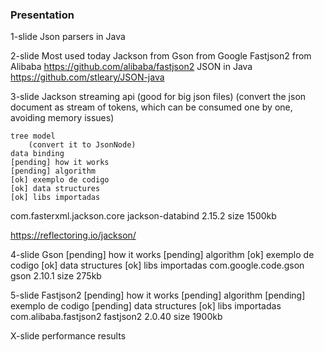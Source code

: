 ### Presentation

1-slide
	Json parsers in Java

2-slide
	Most used today
	Jackson from
	Gson from Google
	Fastjson2 from Alibaba https://github.com/alibaba/fastjson2
	JSON in Java https://github.com/stleary/JSON-java

3-slide Jackson
	streaming api 
		(good for big json files)
		(convert the json document as stream of tokens, which can be consumed one by one, avoiding memory issues)
		
	tree model 
		(convert it to JsonNode)
	data binding
	[pending] how it works
	[pending] algorithm
	[ok] exemplo de codigo
	[ok] data structures 
	[ok] libs importadas
	
<dependency>
	<groupId>com.fasterxml.jackson.core</groupId>
	<artifactId>jackson-databind</artifactId>
	<version>2.15.2</version>
</dependency>
size 1500kb	

https://reflectoring.io/jackson/

4-slide Gson
	[pending] how it works
	[pending] algorithm
	[ok] exemplo de codigo
	[ok] data structures 
	[ok] libs importadas
<dependency>
    <groupId>com.google.code.gson</groupId>
    <artifactId>gson</artifactId>
    <version>2.10.1</version>
</dependency>
size 275kb
	
5-slide Fastjson2
	[pending] how it works
	[pending] algorithm
	[pending] exemplo de codigo
	[pending] data structures 
	[ok] libs importadas
<dependency>
    <groupId>com.alibaba.fastjson2</groupId>
    <artifactId>fastjson2</artifactId>
    <version>2.0.40</version>
</dependency>
size 1900kb
	
	
X-slide performance results

